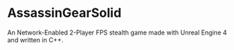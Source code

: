 # AssassinGearSolid
An Network-Enabled 2-Player FPS stealth game made with Unreal Engine 4 and written in C++.

